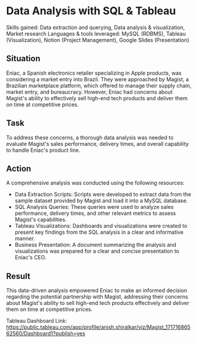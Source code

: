 # Data Analysis with SQL & Tableau

Skills gained: Data extraction and querying, Data analysis & visualization, Market research 
Languages & tools leveraged: MySQL (RDBMS), Tableau (Visualization), Notion (Project Management), Google Slides (Presentation) 

## Situation ##
Eniac, a Spanish electronics retailer specializing in Apple products, was considering a market entry into Brazil. They were approached by Magist, a Brazilian marketplace platform, which offered to manage their supply chain, market entry, and bureaucracy. However, Eniac had concerns about Magist's ability to effectively sell high-end tech products and deliver them on time at competitive prices.

## Task ##
To address these concerns, a thorough data analysis was needed to evaluate Magist's sales performance, delivery times, and overall capability to handle Eniac's product line.

## Action ##
A comprehensive analysis was conducted using the following resources:

- Data Extraction Scripts: Scripts were developed to extract data from the sample dataset provided by Magist and load it into a MySQL database.
- SQL Analysis Queries: These queries were used to analyze sales performance, delivery times, and other relevant metrics to assess Magist's capabilities.
- Tableau Visualizations: Dashboards and visualizations were created to present key findings from the SQL analysis in a clear and informative manner.
- Business Presentation: A document summarizing the analysis and visualizations was prepared for a clear and concise presentation to Eniac's CEO.

## Result ##
This data-driven analysis empowered Eniac to make an informed decision regarding the potential partnership with Magist, addressing their concerns about Magist's ability to sell high-end tech products effectively and deliver them on time at competitive prices.

Tableau Dashboard Link: https://public.tableau.com/app/profile/anish.shiralkar/viz/Magist_17171686562560/Dashboard1?publish=yes
